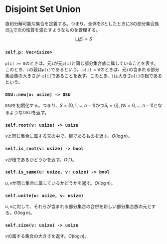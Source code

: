 # Disjoint Set Union
直和分解可能な集合を定義する。つまり、全体を$S$としたときに$S$の部分集合族$(S_i)_i$で次の性質を満たすようなものを管理する。
$$
\bigsqcup_i S_i = S
$$

### `self.p: Vec<isize>`
`p[i] >= 0`のときは、元`i`が元`p[i]`と同じ部分集合族に属していることを表す。このとき、`i`の親は`p[i]`であるという。
`p[i] < 0`のときは、元`i`の含まれる部分集合族の大きさが`-p[i]`であることを表す。このとき、`i`は大きさ`p[i]`の根であるという。

### `DSU::new(n: usize) -> DSU`
`DSU`を初期化する。つまり、$S = \{ 0, 1, \dots, n - 1 \}$かつ$S_i = \{ i \}, (\forall i = 0, \dots, n - 1)$となるようなDSUを返す。

### `self.root(v: usize) -> usize`
$v$と同じ集合に属する元の中で、根であるものを返す。$O(\log n)$。

### `self.is_root(v: usize) -> bool`
$v$が根であるかどうかを返す。$O(1)$。

### `self.is_same(u: usize, v: usize) -> bool`
$u, v$が同じ集合に属しているかどうかを返す。$O(\log n)$。

### `self.unite(u: usize, v: usize)`
$u, v$に対して、それらが含まれる部分集合の合併を新しい部分集合族の元とする。$O(\log n)$。

### `self.size(v: usize) -> usize`
$v$の属する集合の大きさを返す。$O(\log n)$。

